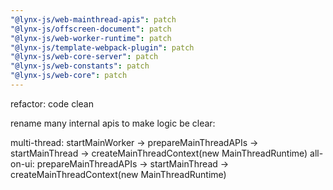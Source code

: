 ```yaml
---
"@lynx-js/web-mainthread-apis": patch
"@lynx-js/offscreen-document": patch
"@lynx-js/web-worker-runtime": patch
"@lynx-js/template-webpack-plugin": patch
"@lynx-js/web-core-server": patch
"@lynx-js/web-constants": patch
"@lynx-js/web-core": patch
---
```


refactor: code clean

rename many internal apis to make logic be clear:

multi-thread: startMainWorker -> prepareMainThreadAPIs -> startMainThread -> createMainThreadContext(new MainThreadRuntime)
all-on-ui: prepareMainThreadAPIs -> startMainThread -> createMainThreadContext(new MainThreadRuntime)
